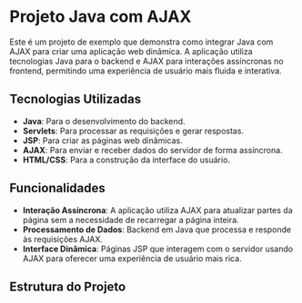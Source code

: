 # Projeto Java com AJAX

Este é um projeto de exemplo que demonstra como integrar Java com AJAX para criar uma aplicação web dinâmica. A aplicação utiliza tecnologias Java para o backend e AJAX para interações assíncronas no frontend, permitindo uma experiência de usuário mais fluida e interativa.

## Tecnologias Utilizadas

- **Java**: Para o desenvolvimento do backend.
- **Servlets**: Para processar as requisições e gerar respostas.
- **JSP**: Para criar as páginas web dinâmicas.
- **AJAX**: Para enviar e receber dados do servidor de forma assíncrona.
- **HTML/CSS**: Para a construção da interface do usuário.

## Funcionalidades

- **Interação Assíncrona**: A aplicação utiliza AJAX para atualizar partes da página sem a necessidade de recarregar a página inteira.
- **Processamento de Dados**: Backend em Java que processa e responde às requisições AJAX.
- **Interface Dinâmica**: Páginas JSP que interagem com o servidor usando AJAX para oferecer uma experiência de usuário mais rica.

## Estrutura do Projeto

